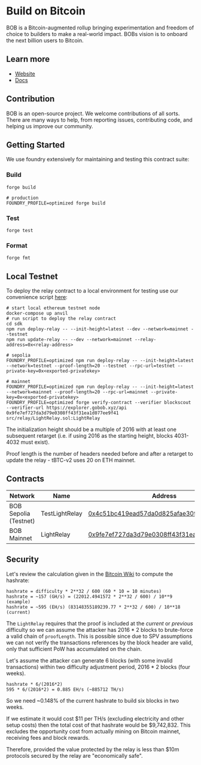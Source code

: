 # Build on Bitcoin

BOB is a Bitcoin-augmented rollup bringing experimentation and freedom of choice to builders to make a real-world impact. BOBs vision is to onboard the next billion users to Bitcoin.

## Learn more

- [Website](https://www.gobob.xyz/)
- [Docs](https://docs.gobob.xyz/)

## Contribution

BOB is an open-source project. We welcome contributions of all sorts. There are many ways to help, from reporting issues, contributing code, and helping us improve our community.

## Getting Started

We use foundry extensively for maintaining and testing this contract suite:

### Build

```shell
forge build

# production
FOUNDRY_PROFILE=optimized forge build
```

### Test

```shell
forge test
```

### Format

```shell
forge fmt
```

## Local Testnet

To deploy the relay contract to a local environment for testing use our convenience script [here](https://github.com/bob-collective/bob/blob/master/sdk/scripts/relay-retarget.ts):

```shell
# start local ethereum testnet node
docker-compose up anvil
# run script to deploy the relay contract
cd sdk
npm run deploy-relay -- --init-height=latest --dev --network=mainnet --testnet
npm run update-relay -- --dev --network=mainnet --relay-address=0x<relay-address>

# sepolia
FOUNDRY_PROFILE=optimized npm run deploy-relay -- --init-height=latest --network=testnet --proof-length=20 --testnet --rpc-url=testnet --private-key=0x<exported-privatekey>

# mainnet
FOUNDRY_PROFILE=optimized npm run deploy-relay -- --init-height=latest --network=mainnet --proof-length=20 --rpc-url=mainnet --private-key=0x<exported-privatekey>
FOUNDRY_PROFILE=optimized forge verify-contract --verifier blockscout --verifier-url https://explorer.gobob.xyz/api 0x9fe7ef727da3d79e0308ff43f31ea1d077ee9f41 src/relay/LightRelay.sol:LightRelay
```

The initialization height should be a multiple of 2016 with at least one subsequent retarget (i.e. if using 2016 as the starting height, blocks 4031-4032 must exist).

Proof length is the number of headers needed before and after a retarget to update the relay - tBTC-v2 uses 20 on ETH mainnet.

## Contracts

| Network     | Name           | Address                                                                                                                             |
|-------------|----------------|-------------------------------------------------------------------------------------------------------------------------------------|
| BOB Sepolia (Testnet) | TestLightRelay | [0x4c51bc419ead57da0d825afae3090f2f76e5892d](https://testnet-explorer.gobob.xyz/address/0x4c51bc419ead57da0d825afae3090f2f76e5892d) |
| BOB Mainnet | LightRelay     | [0x9fe7ef727da3d79e0308ff43f31ea1d077ee9f41](https://explorer.gobob.xyz/address/0x9fe7ef727da3d79e0308ff43f31ea1d077ee9f41) |

## Security

Let's review the calculation given in the [Bitcoin Wiki](https://en.bitcoin.it/wiki/Difficulty) to compute the hashrate: 

```
hashrate = difficulty * 2**32 / 600 (60 * 10 = 10 minutes)
hashrate = ~157 (GH/s) = (22012.4941572 * 2**32 / 600) / 10**9 (example)
hashrate = ~595 (EH/s) (83148355189239.77 * 2**32 / 600) / 10**18 (current)
```

The `LightRelay` requires that the proof is included at the *current* or *previous* difficulty so we can assume the attacker has 2016 * 2 blocks to brute-force a valid chain of `proofLength`.
This is possible since due to SPV assumptions we can not verify the transactions references by the block header are valid, only that sufficient PoW has accumulated on the chain.

Let's assume the attacker can generate 6 blocks (with some invalid transactions) within two difficulty adjustment period, 2016 * 2 blocks (four weeks).

```
hashrate * 6/(2016*2)
595 * 6/(2016*2) = 0.885 EH/s (~885712 TH/s)
```

So we need ~0.148% of the current hashrate to build six blocks in two weeks.

If we estimate it would cost $11 per TH/s (excluding electricity and other setup costs) then the total cost of that hashrate would be $9,742,832.
This excludes the opportunity cost from actually mining on Bitcoin mainnet, receiving fees and block rewards.

Therefore, provided the value protected by the relay is less than $10m protocols secured by the relay are "economically safe".
